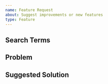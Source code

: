 ```yaml
---
name: Feature Request
about: Suggest improvements or new features
type: Feature
---
```


## Search Terms

<!-- Include keywords that might help others with the same problem find this issue -->

## Problem

<!-- What is missing or inconvenient without this improvement or feature? -->

## Suggested Solution

<!-- How do you suggest fixing the problem? Do any other tools already do it? -->
